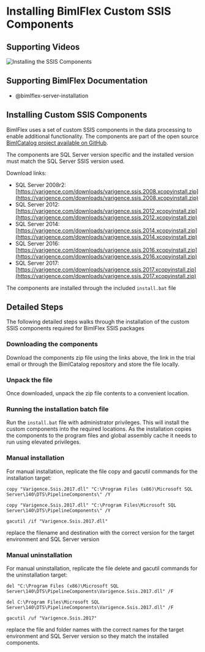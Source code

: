 # Installing BimlFlex Custom SSIS Components

## Supporting Videos

![Installing the SSIS Components](https://www.youtube.com/watch?v=bBlYkYchZOo?rel=0&autoplay=0)

## Supporting BimlFlex Documentation

- @bimlflex-server-installation

## Installing Custom SSIS Components

BimlFlex uses a set of custom SSIS components in the data processing to enable additional functionality. The components are part of the open source [BimlCatalog project available on GitHub](https://github.com/varigence/BimlCatalog).

The components are SQL Server version specific and the installed version must match the SQL Server SSIS version used.

Download links:

- SQL Server 2008r2: [https://varigence.com/downloads/varigence.ssis.2008.xcopyinstall.zip](https://varigence.com/downloads/varigence.ssis.2008.xcopyinstall.zip)
- SQL Server 2012: [https://varigence.com/downloads/varigence.ssis.2012.xcopyinstall.zip](https://varigence.com/downloads/varigence.ssis.2012.xcopyinstall.zip)
- SQL Server 2014: [https://varigence.com/downloads/varigence.ssis.2014.xcopyinstall.zip](https://varigence.com/downloads/varigence.ssis.2014.xcopyinstall.zip)
- SQL Server 2016: [https://varigence.com/downloads/varigence.ssis.2016.xcopyinstall.zip](https://varigence.com/downloads/varigence.ssis.2016.xcopyinstall.zip)
- SQL Server 2017: [https://varigence.com/downloads/varigence.ssis.2017.xcopyinstall.zip](https://varigence.com/downloads/varigence.ssis.2017.xcopyinstall.zip)

The components are installed through the included `install.bat` file

## Detailed Steps

The following detailed steps walks through the installation of the custom SSIS components required for BimlFlex SSIS packages

### Downloading the components

Download the components zip file using the links above, the link in the trial email or through the BimlCatalog repository and store the file locally.

### Unpack the file

Once downloaded, unpack the zip file contents to a convenient location.

### Running the installation batch file

Run the `install.bat` file with administrator privileges. This will install the custom components into the required locations.
As the installation copies the components to the program files and global assembly cache it needs to run using elevated privileges.

### Manual installation

For manual installation, replicate the file copy and gacutil commands for the installation target:

```
copy "Varigence.Ssis.2017.dll" "C:\Program Files (x86)\Microsoft SQL Server\140\DTS\PipelineComponents\" /Y

copy "Varigence.Ssis.2017.dll" "C:\Program Files\Microsoft SQL Server\140\DTS\PipelineComponents\" /Y

gacutil /if "Varigence.Ssis.2017.dll"
```

replace the filename and destination with the correct version for the target environment and SQL Server version

### Manual uninstallation

For manual uninstallation, replicate the file delete and gacutil commands for the uninstallation target:

```
del "C:\Program Files (x86)\Microsoft SQL Server\140\DTS\PipelineComponents\Varigence.Ssis.2017.dll" /F

del C:\Program Files\Microsoft SQL Server\140\DTS\PipelineComponents\Varigence.Ssis.2017.dll" /F

gacutil /uf "Varigence.Ssis.2017"
```

replace the file and folder names with the correct names for the target environment and SQL Server version so they match the installed components.